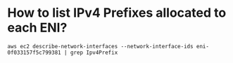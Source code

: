 # How to list IPv4 Prefixes allocated to each ENI?

```
aws ec2 describe-network-interfaces --network-interface-ids eni-0f033157f5c799381 | grep Ipv4Prefix
```